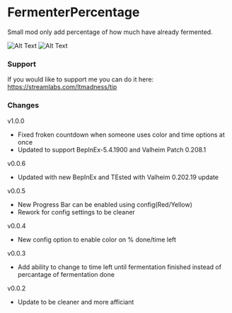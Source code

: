 # FermenterPercentage
Small mod only add percentage of how much have already fermented.

![Alt Text](https://gifyu.com/image/Sx3GM)
![Alt Text](https://gifyu.com/image/Sx3G2)
### Support
If you would like to support me you can do it here: https://streamlabs.com/ltmadness/tip

### Changes
v1.0.0
- Fixed froken countdown when someone uses color and time options at once
- Updated to support BepInEx-5.4.1900 and Valheim Patch 0.208.1

v0.0.6
- Updated with new BepInEx and TEsted with Valheim 0.202.19 update

v0.0.5
- New Progress Bar can be enabled using config(Red/Yellow)
- Rework for config settings to be cleaner

v0.0.4
- New config option to enable color on % done/time left

v0.0.3
- Add ability to change to time left until fermentation finished instead of percantage of fermentation done

v0.0.2
- Update to be cleaner and more afficiant

